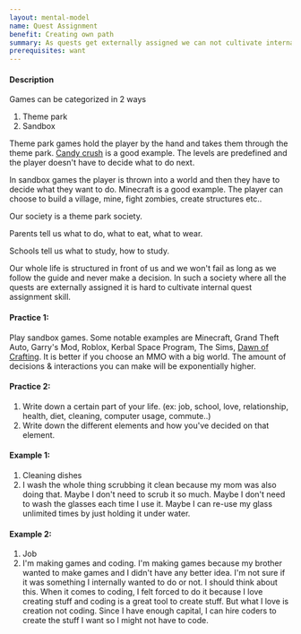 ```yaml
---
layout: mental-model
name: Quest Assignment
benefit: Creating own path
summary: As quests get externally assigned we can not cultivate internal quest assignment skill
prerequisites: want
---
```


#### Description

Games can be categorized in 2 ways

1. Theme park
2. Sandbox

Theme park games hold the player by the hand and takes them through the theme park. [Candy crush](https://i.redd.it/u25jttpjhgi01.jpg) is a good example. The levels are predefined and the player doesn't have to decide what to do next.

In sandbox games the player is thrown into a world and then they have to decide what they want to do. Minecraft is a good example. The player can choose to build a village, mine, fight zombies, create structures etc..

Our society is a theme park society. 

Parents tell us what to do, what to eat, what to wear.

Schools tell us what to study, how to study.

Our whole life is structured in front of us and we won't fail as long as we follow the guide and never make a decision. In such a society where all the quests are externally assigned it is hard to cultivate internal quest assignment skill.
 

#### Practice 1: 

Play sandbox games. Some notable examples are Minecraft, Grand Theft Auto, Garry's Mod, Roblox, Kerbal Space Program, The Sims, [Dawn of Crafting](https://dawnofcrafting.com). It is better if you choose an MMO with a big world. The amount of decisions & interactions you can make will be exponentially higher.

#### Practice 2: 

1. Write down a certain part of your life. (ex: job, school, love, relationship, health, diet, cleaning, computer usage, commute..)
2. Write down the different elements and how you've decided on that element.

#### Example 1: 

1. Cleaning dishes
2. I wash the whole thing scrubbing it clean because my mom was also doing that. Maybe I don't need to scrub it so much. Maybe I don't need to wash the glasses each time I use it. Maybe I can re-use my glass unlimited times by just holding it under water. 

#### Example 2:

1. Job
2. I'm making games and coding. I'm making games because my brother wanted to make games and I didn't have any better idea. I'm not sure if it was something I internally wanted to do or not. I should think about this. When it comes to coding, I felt forced to do it because I love creating stuff and coding is a great tool to create stuff. But what I love is creation not coding. Since I have enough capital, I can hire coders to create the stuff I want so I might not have to code.






